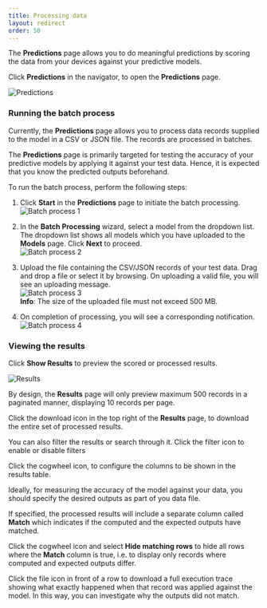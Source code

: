 ```yaml
---
title: Processing data
layout: redirect
order: 50
---
```


The **Predictions** page allows you to do meaningful predictions by scoring the data from your devices against your predictive models.

Click **Predictions** in the navigator, to open the **Predictions** page. 

![Predictions](/guides/images/zementis/zementis-predictions.png)

### Running the batch process

Currently, the **Predictions** page allows you to process data records supplied to the model in a CSV or JSON file. The records are processed in batches.

The **Predictions** page is primarily targeted for testing the accuracy of your predictive models by applying it against your test data. Hence, it is expected that you know the predicted outputs beforehand.

To run the batch process, perform the following steps:

1. Click **Start** in the **Predictions** page to initiate the batch processing. <br>
![Batch process 1](/guides/images/zementis/zementis-batch-process1.jpeg)

2. In the **Batch Processing** wizard, select a model from the dropdown list. The dropdown list shows all models which you have uploaded to the **Models** page. Click **Next** to proceed. <br>
![Batch process 2](/guides/images/zementis/zementis-batch-process2.jpeg)
 
3. Upload the file containing the CSV/JSON records of your test data. Drag and drop a file or select it by browsing. On uploading a valid file, you will see an uploading message. <br>
![Batch process 3](/guides/images/zementis/zementis-batch-process3.jpeg) <br>
 **Info**: The size of the uploaded file must not exceed 500 MB.
 
4. On completion of processing, you will see a corresponding notification.<br>
![Batch process 4](/guides/images/zementis/zementis-batch-process4.jpeg)

### Viewing the results

Click **Show Results** to preview the scored or processed results. 

![Results](/guides/images/zementis/zementis-batch-process-results.png)

By design, the **Results** page will only preview maximum 500 records in a paginated manner, displaying 10 records per page. 

Click the download icon in the top right of the **Results** page, to download the entire set of processed results.

You can also filter the results or search through it. Click the filter icon to enable or disable filters

Click the cogwheel icon, to configure the columns to be shown in the results table.

Ideally, for measuring the accuracy of the model against your data, you should specify the desired outputs as part of you data file.

If specified, the processed results will include a separate column called **Match** which indicates if the computed and the expected outputs have matched.

Click the cogwheel icon and select **Hide matching rows** to hide all rows where the **Match** column is true, i.e. to display only records where computed and expected outputs differ.

Click the file icon in front of a row to download a full execution trace showing what exactly happened when that record was applied against the model. In this way, you can investigate why the outputs did not match.


